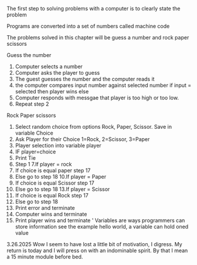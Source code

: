 The first step to solving problems with a computer is to clearly state the problem

Programs are converted into a set of numbers called machine code

The problems solved in this chapter will be guess a number and rock paper scissors

Guess the number
1. Computer selects a number
2. Computer asks the player to guess
3. The guest guesses the number and the computer reads it
4. the computer compares input number against selected number if input = selected then player wins else
5. Computer responds with messgae that player is too high or too low.
6. Repeat step 2

Rock Paper scissors
1. Select random choice from options Rock, Paper, Scissor. Save in variable Choice
2. Ask Player for their Choice 1=Rock, 2=Scissor, 3=Paper
3. Player selection into variable player
4. IF player=choice 
5.  Print Tie
6. Step 1
7.If player = rock
8. If choice is equal paper step 17
9. Else go to step 18
10.If player = Paper
11. If choice is equal Scissor step 17
12. Else go to step 18
13.If player = Scissor
14. If choice is equal Rock step 17
15. Else go to step 18
16. Print error and terminate
17. Computer wins and terminate
18. Print player wins and terminate
'
Variables are ways programmers can store information see the example hello world, a variable can hold oned value

3.26.2025 Wow I seem to have lost a little bit of motivation, I digress. My return is today and I will press on with an indominable spirit. By that I mean a 15 minute module before bed.
